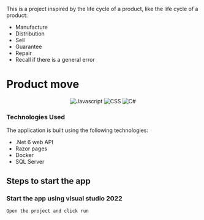 This is a project inspired by the life cycle of a product, like the life cycle of a product:
- Manufacture
- Distribution
- Sell
- Guarantee
- Repair
- Recall if there is a general error
# Product move
<div align='center'>

![Javascript](https://img.shields.io/badge/Javascript-Language-yellow)
![CSS](https://img.shields.io/badge/CSS-Styles-pink)
![C#](https://img.shields.io/badge/C%23-Language-blue)

</div>

### Technologies Used
The application is built using the following technologies:

- .Net 6 web API
- Razor pages
- Docker
- SQL Server

## Steps to start the app

### Start the app using visual studio 2022
```
Open the project and click run
```
